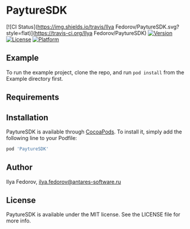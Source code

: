 # PaytureSDK

[![CI Status](https://img.shields.io/travis/Ilya Fedorov/PaytureSDK.svg?style=flat)](https://travis-ci.org/Ilya Fedorov/PaytureSDK)
[![Version](https://img.shields.io/cocoapods/v/PaytureSDK.svg?style=flat)](https://cocoapods.org/pods/PaytureSDK)
[![License](https://img.shields.io/cocoapods/l/PaytureSDK.svg?style=flat)](https://cocoapods.org/pods/PaytureSDK)
[![Platform](https://img.shields.io/cocoapods/p/PaytureSDK.svg?style=flat)](https://cocoapods.org/pods/PaytureSDK)

## Example

To run the example project, clone the repo, and run `pod install` from the Example directory first.

## Requirements

## Installation

PaytureSDK is available through [CocoaPods](https://cocoapods.org). To install
it, simply add the following line to your Podfile:

```ruby
pod 'PaytureSDK'
```

## Author

Ilya Fedorov, ilya.fedorov@antares-software.ru

## License

PaytureSDK is available under the MIT license. See the LICENSE file for more info.
